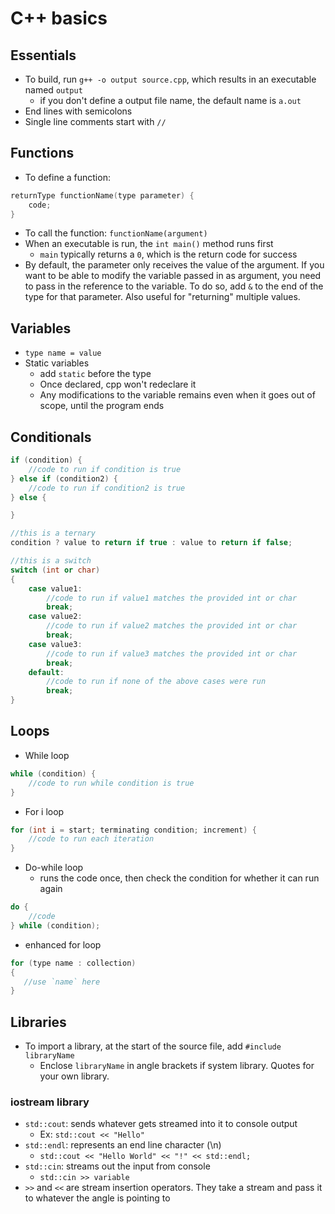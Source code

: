 # C++ basics

## Essentials
- To build, run `g++ -o output source.cpp`, which results in an executable named `output`
    - if you don't define a output file name, the default name is `a.out`
- End lines with semicolons
- Single line comments start with `//`


## Functions
- To define a function:
```c++
returnType functionName(type parameter) {
    code;
}
```
- To call the function: `functionName(argument)`
- When an executable is run, the `int main()` method runs first
    - `main` typically returns a `0`, which is the return code for success
- By default, the parameter only receives the value of the argument.  If you want to be able to modify the variable passed in as argument, you need to pass in the reference to the variable.  To do so, add `&` to the end of the type for that parameter.  Also useful for "returning" multiple values.


## Variables
- `type name = value`
- Static variables
  - add `static` before the type
  - Once declared, cpp won't redeclare it
  - Any modifications to the variable remains even when it goes out of scope, until the program ends


## Conditionals
```c++
if (condition) {
    //code to run if condition is true
} else if (condition2) {
    //code to run if condition2 is true
} else {

}

//this is a ternary
condition ? value to return if true : value to return if false;

//this is a switch
switch (int or char)
{
    case value1:
        //code to run if value1 matches the provided int or char
        break;
    case value2:
        //code to run if value2 matches the provided int or char
        break;
    case value3:
        //code to run if value3 matches the provided int or char
        break;
    default:
        //code to run if none of the above cases were run
        break;
}
```


## Loops
- While loop
```c++
while (condition) {
    //code to run while condition is true
}
```
- For i loop
```c++
for (int i = start; terminating condition; increment) {
    //code to run each iteration
}
```
- Do-while loop
  - runs the code once, then check the condition for whether it can run again
```c++
do {
    //code
} while (condition);
```
- enhanced for loop
```cpp
for (type name : collection)
{
   //use `name` here
}
```


## Libraries
- To import a library, at the start of the source file, add `#include libraryName`
    - Enclose `libraryName` in angle brackets if system library.  Quotes for your own library.
### iostream library
- `std::cout`: sends whatever gets streamed into it to console output
    - Ex: `std::cout << "Hello"`
- `std::endl`: represents an end line character (\\n)
    - `std::cout << "Hello World" << "!" << std::endl;`
- `std::cin`: streams out the input from console
    - `std::cin >> variable`
- `>>` and `<<` are stream insertion operators. They take a stream and pass it to whatever the angle is pointing to
